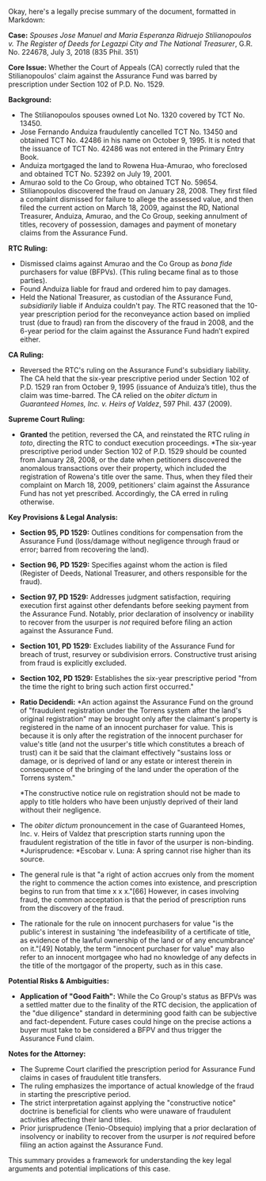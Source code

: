 Okay, here's a legally precise summary of the document, formatted in Markdown:

**Case:** *Spouses Jose Manuel and Maria Esperanza Ridruejo Stilianopoulos v. The Register of Deeds for Legazpi City and The National Treasurer*, G.R. No. 224678, July 3, 2018 (835 Phil. 351)

**Core Issue:** Whether the Court of Appeals (CA) correctly ruled that the Stilianopoulos' claim against the Assurance Fund was barred by prescription under Section 102 of P.D. No. 1529.

**Background:**

*   The Stilianopoulos spouses owned Lot No. 1320 covered by TCT No. 13450.
*   Jose Fernando Anduiza fraudulently cancelled TCT No. 13450 and obtained TCT No. 42486 in his name on October 9, 1995.  It is noted that the issuance of TCT No. 42486 was not entered in the Primary Entry Book.
*   Anduiza mortgaged the land to Rowena Hua-Amurao, who foreclosed and obtained TCT No. 52392 on July 19, 2001.
*   Amurao sold to the Co Group, who obtained TCT No. 59654.
*   Stilianopoulos discovered the fraud on January 28, 2008. They first filed a complaint dismissed for failure to allege the assessed value, and then filed the current action on March 18, 2009, against the RD, National Treasurer, Anduiza, Amurao, and the Co Group, seeking annulment of titles, recovery of possession, damages and payment of monetary claims from the Assurance Fund.

**RTC Ruling:**

*   Dismissed claims against Amurao and the Co Group as *bona fide* purchasers for value (BFPVs).  (This ruling became final as to those parties).
*   Found Anduiza liable for fraud and ordered him to pay damages.
*   Held the National Treasurer, as custodian of the Assurance Fund, *subsidiarily* liable if Anduiza couldn't pay.  The RTC reasoned that the 10-year prescription period for the reconveyance action based on implied trust (due to fraud) ran from the discovery of the fraud in 2008, and the 6-year period for the claim against the Assurance Fund hadn’t expired either.

**CA Ruling:**

*   Reversed the RTC's ruling on the Assurance Fund's subsidiary liability.  The CA held that the six-year prescriptive period under Section 102 of P.D. 1529 ran from October 9, 1995 (issuance of Anduiza’s title), thus the claim was time-barred. The CA relied on the *obiter dictum* in *Guaranteed Homes, Inc. v. Heirs of Valdez*, 597 Phil. 437 (2009).

**Supreme Court Ruling:**

*   **Granted** the petition, reversed the CA, and reinstated the RTC ruling *in toto*, directing the RTC to conduct execution proceedings.
*The six-year prescriptive period under Section 102 of P.D. 1529 should be counted from January 28, 2008, or the date when petitioners discovered the anomalous transactions over their property, which included the registration of Rowena's title over the same. Thus, when they filed their complaint on March 18, 2009, petitioners' claim against the Assurance Fund has not yet prescribed. Accordingly, the CA erred in ruling otherwise.

**Key Provisions & Legal Analysis:**

*   **Section 95, PD 1529:**  Outlines conditions for compensation from the Assurance Fund (loss/damage without negligence through fraud or error; barred from recovering the land).
*   **Section 96, PD 1529:** Specifies against whom the action is filed (Register of Deeds, National Treasurer, and others responsible for the fraud).
*   **Section 97, PD 1529:** Addresses judgment satisfaction, requiring execution first against other defendants before seeking payment from the Assurance Fund.  Notably, prior declaration of insolvency or inability to recover from the usurper is *not* required before filing an action against the Assurance Fund.
*   **Section 101, PD 1529:**  Excludes liability of the Assurance Fund for breach of trust, resurvey or subdivision errors. Constructive trust arising from fraud is explicitly excluded.
*   **Section 102, PD 1529:** Establishes the six-year prescriptive period "from the time the right to bring such action first occurred."
*   **Ratio Decidendi:**
    *An action against the Assurance Fund on the ground of "fraudulent registration under the Torrens system after the land's original registration" may be brought only after the claimant's property is registered in the name of an innocent purchaser for value. This is because it is only after the registration of the innocent purchaser for value's title (and not the usurper's title which constitutes a breach of trust) can it be said that the claimant effectively "sustains loss or damage, or is deprived of land or any estate or interest therein in consequence of the bringing of the land under the operation of the Torrens system."

    *The constructive notice rule on registration should not be made to apply to title holders who have been unjustly deprived of their land without their negligence.

*   The *obiter dictum* pronouncement in the case of Guaranteed Homes, Inc. v. Heirs of Valdez that prescription starts running upon the fraudulent registration of the title in favor of the usurper is non-binding.
*Jurisprudence:
    *Escobar v. Luna: A spring cannot rise higher than its source.

*   The general rule is that "a right of action accrues only from the moment the right to commence the action comes into existence, and prescription begins to run from that time x x x."[66] However, in cases involving fraud, the common acceptation is that the period of prescription runs from the discovery of the fraud.
*   The rationale for the rule on innocent purchasers for value "is the public's interest in sustaining 'the indefeasibility of a certificate of title, as evidence of the lawful ownership of the land or of any encumbrance' on it."[49] Notably, the term "innocent purchaser for value" may also refer to an innocent mortgagee who had no knowledge of any defects in the title of the mortgagor of the property, such as in this case.

**Potential Risks & Ambiguities:**

*   **Application of "Good Faith":**  While the Co Group's status as BFPVs was a settled matter due to the finality of the RTC decision, the application of the "due diligence" standard in determining good faith can be subjective and fact-dependent. Future cases could hinge on the precise actions a buyer must take to be considered a BFPV and thus trigger the Assurance Fund claim.

**Notes for the Attorney:**

*   The Supreme Court clarified the prescription period for Assurance Fund claims in cases of fraudulent title transfers.
*   The ruling emphasizes the importance of actual knowledge of the fraud in starting the prescriptive period.
*   The strict interpretation against applying the "constructive notice" doctrine is beneficial for clients who were unaware of fraudulent activities affecting their land titles.
*   Prior jurisprudence (Tenio-Obsequio) implying that a prior declaration of insolvency or inability to recover from the usurper is *not* required before filing an action against the Assurance Fund.

This summary provides a framework for understanding the key legal arguments and potential implications of this case.
